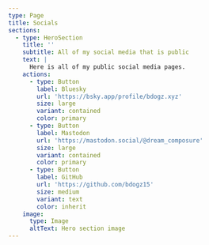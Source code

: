 ```yaml
---
type: Page
title: Socials
sections:
  - type: HeroSection
    title: ''
    subtitle: All of my social media that is public
    text: |
      Here is all of my public social media pages. 
    actions:
      - type: Button
        label: Bluesky
        url: 'https://bsky.app/profile/bdogz.xyz'
        size: large
        variant: contained
        color: primary
      - type: Button
        label: Mastodon
        url: 'https://mastodon.social/@dream_composure'
        size: large
        variant: contained
        color: primary
      - type: Button
        label: GitHub
        url: 'https://github.com/bdogz15'
        size: medium
        variant: text
        color: inherit
    image:
      type: Image
      altText: Hero section image
---
```

